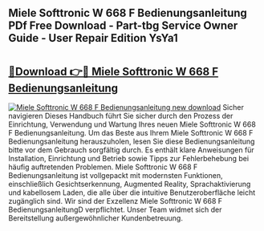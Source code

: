 ## Miele Softtronic W 668 F Bedienungsanleitung PDf Free Download - Part-tbg Service Owner Guide - User Repair Edition YsYa1

# <h2><a href="http://df2axc.blite.top/?on=Miele+Softtronic+W+668+F+Bedienungsanleitung">🔗Download 👉🔴 Miele Softtronic W 668 F Bedienungsanleitung</a></h2>

[![Miele Softtronic W 668 F Bedienungsanleitung new download](https://i.imgur.com/lujVjoI.png)](http://df2axc.blite.top/?on=Miele+Softtronic+W+668+F+Bedienungsanleitung)
Sicher navigieren Dieses Handbuch führt Sie sicher durch den Prozess der Einrichtung, Verwendung und Wartung Ihres neuen Miele Softtronic W 668 F Bedienungsanleitung. Um das Beste aus Ihrem Miele Softtronic W 668 F Bedienungsanleitung herauszuholen, lesen Sie diese Bedienungsanleitung bitte vor dem Gebrauch sorgfältig durch. Es enthält klare Anweisungen für Installation, Einrichtung und Betrieb sowie Tipps zur Fehlerbehebung bei häufig auftretenden Problemen. Miele Softtronic W 668 F Bedienungsanleitung ist vollgepackt mit modernsten Funktionen, einschließlich Gesichtserkennung, Augmented Reality, Sprachaktivierung und kabellosem Laden, die alle über die intuitive Benutzeroberfläche leicht zugänglich sind. Wir sind der Exzellenz Miele Softtronic W 668 F BedienungsanleitungD verpflichtet. Unser Team widmet sich der Bereitstellung außergewöhnlicher Kundenbetreuung.
